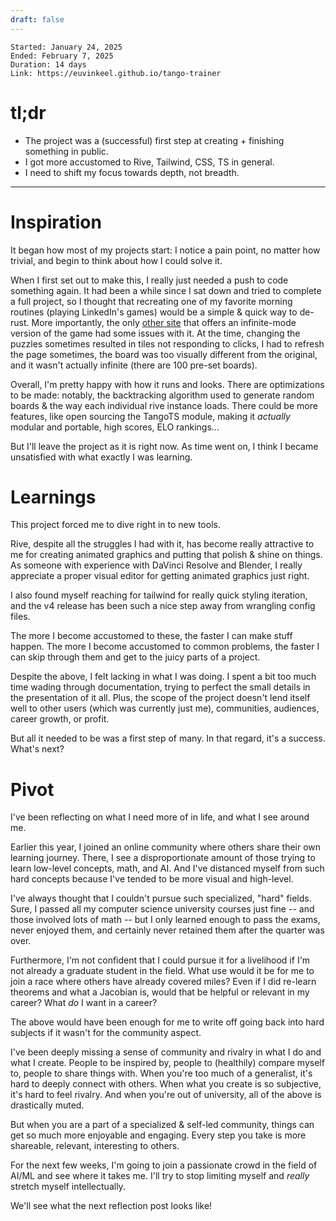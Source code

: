 ```yaml
---
draft: false
---
```

```
Started: January 24, 2025
Ended: February 7, 2025
Duration: 14 days
Link: https://euvinkeel.github.io/tango-trainer
```

# tl;dr
* The project was a (successful) first step at creating + finishing something in public.
* I got more accustomed to Rive, Tailwind, CSS, TS in general.
* I need to shift my focus towards depth, not breadth.

---
# Inspiration
It began how most of my projects start: I notice a pain point, no matter how trivial, and begin to think about how I could solve it.

When I first set out to make this, I really just needed a push to code something again. It had been a while since I sat down and tried to complete a full project, so I thought that recreating one of my favorite morning routines (playing LinkedIn's games) would be a simple & quick way to de-rust. More importantly, the only [other site](https://tangogame.org) that offers an infinite-mode version of the game had some issues with it. At the time, changing the puzzles sometimes resulted in tiles not responding to clicks, I had to refresh the page sometimes, the board was too visually different from the original, and it wasn't actually infinite (there are 100 pre-set boards).

Overall, I'm pretty happy with how it runs and looks. There are optimizations to be made: notably, the backtracking algorithm used to generate random boards & the way each individual rive instance loads. There could be more features, like open sourcing the TangoTS module, making it *actually* modular and portable, high scores, ELO rankings...

But I'll leave the project as it is right now. As time went on, I think I became unsatisfied with what exactly I was learning.


# Learnings

This project forced me to dive right in to new tools.

Rive, despite all the struggles I had with it, has become really attractive to me for creating animated graphics and putting that polish & shine on things. As someone with experience with DaVinci Resolve and Blender, I really appreciate a proper visual editor for getting animated graphics just right. 

I also found myself reaching for tailwind for really quick styling iteration, and the v4 release has been such a nice step away from wrangling config files.

The more I become accustomed to these, the faster I can make stuff happen. The more I become accustomed to common problems, the faster I can skip through them and get to the juicy parts of a project.



Despite the above, I felt lacking in what I was doing.
I spent a bit too much time wading through documentation, trying to perfect the small details in the presentation of it all. Plus, the scope of the project doesn't lend itself well to other users (which was currently just me), communities, audiences, career growth, or profit.

But all it needed to be was a first step of many. In that regard, it's a success. What's next?

# Pivot

I've been reflecting on what I need more of in life, and what I see around me.

Earlier this year, I joined an online community where others share their own learning journey. There, I see a disproportionate amount of those trying to learn low-level concepts, math, and AI. And I've distanced myself from such hard concepts because I've tended to be more visual and high-level.

I've always thought that I couldn't pursue such specialized, "hard" fields. Sure, I passed all my computer science university courses just fine -- and those involved lots of math -- but I only learned enough to pass the exams, never enjoyed them, and certainly never retained them after the quarter was over.

Furthermore, I'm not confident that I could pursue it for a livelihood if I'm not already a graduate student in the field. What use would it be for me to join a race where others have already covered miles? Even if I did re-learn theorems and what a Jacobian is, would that be helpful or relevant in my career? What *do* I want in a career?



The above would have been enough for me to write off going back into hard subjects if it wasn't for the community aspect.



I've been deeply missing a sense of community and rivalry in what I do and what I create. People to be inspired by, people to (healthily) compare myself to, people to share things with. When you're too much of a generalist, it's hard to deeply connect with others. When what you create is so subjective, it's hard to feel rivalry. And when you're out of university, all of the above is drastically muted.

But when you are a part of a specialized & self-led community, things can get so much more enjoyable and engaging. Every step you take is more shareable, relevant, interesting to others.


For the next few weeks, I'm going to join a passionate crowd in the field of AI/ML and see where it takes me. I'll try to stop limiting myself and *really* stretch myself intellectually.

We'll see what the next reflection post looks like!